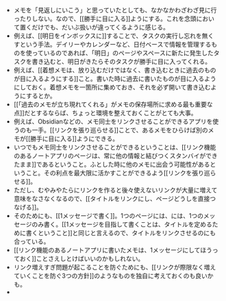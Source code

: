 - メモを「見返しにいこう」と思っていたとしても、なかなかわざわざ見に行ったりしない。なので、[[勝手に目に入る]]ようにする。これを念頭において置くだけでも、だいぶ扱いが違ってくるように感じる。
- 例えば、[[明日をインボックスに]]することで、タスクの実行し忘れを無くすという手法。デイリーやカレンダーなど、日付ベースで情報を管理するものを使っているのであれば、「明日」のページやスペースに新たに発生したタスクを書き込むと、明日がきたらそのタスクが勝手に目に入ってくれる。
- 例えば、[[着想メモは、放り込むだけではなく、書き込むときに過去のものが目に入るようにする]]こと。書いた時に過去に書いたものが目に入るようにしておく。着想メモを一箇所に集めておき、それを必ず開いて書き込むようにするとか。
- [[「過去のメモが立ち現れてくれる」がメモの保存場所に求める最も重要な点]]だとするならば、ちょっと環境を整えておくことがとても大事。
- 例えば、Obsidianなどの、メモ同士をリンクさせることができるアプリを使うのも一手。[[リンクを張り巡らせる]]ことで、あるメモをひらけば別のメモが[[勝手に目に入る]]ようにできる。
- いつでもメモ同士をリンクさせることができるということは、[[リンク機能のあるノートアプリのページは、常に他の情報と結びつくスタンバイができたまま]]であるということ。ふとした時に他のメモに出会う可能性があるということ。その利点を最大限に活かすことができるよう[[リンクを張り巡らせる]]。
- ただし、むやみやたらにリンクを作ると後々使えないリンクが大量に増えて意味をなさなくなるので、[[タイトルをリンクにし、ページどうしを直接つなげる]]。
- そのためにも、[[1メッセージで書く]]。1つのページには、には、1つのメッセージのみ書く。[[1メッセージを目指して書くことは、タイトルを定めるために書くということ]]と同じと言えるので、タイトルをリンクさせるのにも合っている。
- [[リンク機能のあるノートアプリに書いたメモは、1メッセージにしてほうっておく]]ことさえしとけばいいのかもしれない。
- リンク増えすぎ問題が起こることを防ぐためにも、[[リンクが際限なく増えていくことを防ぐ3つの方針]]のようなものを独自に考えておくのも良いかも。
- 
